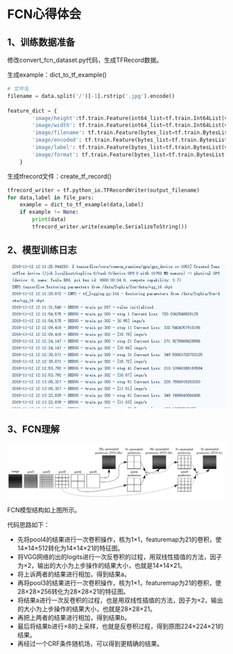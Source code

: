 # FCN心得体会

## 1、训练数据准备

修改convert_fcn_dataset.py代码，生成TFRecord数据。

生成example：dict_to_tf_example()

```python
# 文件名
filename = data.split('/')[-1].rstrip('.jpg').encode()

feature_dict = {
        'image/height':tf.train.Feature(int64_list=tf.train.Int64List(value=[height])),
        'image/width': tf.train.Feature(int64_list=tf.train.Int64List(value=[width])),
        'image/filename': tf.train.Feature(bytes_list=tf.train.BytesList(value=[filename])),
        'image/encoded': tf.train.Feature(bytes_list=tf.train.BytesList(value=[encoded_data])),
        'image/label': tf.train.Feature(bytes_list=tf.train.BytesList(value=[encoded_label])),
        'image/format': tf.train.Feature(bytes_list=tf.train.BytesList(value=[b'jpg'])),
    }

```

生成tfrecord文件：create_tf_record()

```python
tfrecord_writer = tf.python_io.TFRecordWriter(output_filename)
for data,label in file_pars:
    example = dict_to_tf_example(data,label)
    if example != None:
        print(data)
        tfrecord_writer.write(example.SerializeToString())
```

## 2、模型训练日志

![1542025299645](1542025299645.png)

## 3、FCN理解

![FCN](FCN.jpg)

FCN模型结构如上图所示。

代码思路如下：

-  先将pool4的结果进行一次卷积操作，核为1×1，featuremap为21的卷积，使14×14×512转化为14×14×21的特征图。
- 将VGG网络的出的logits进行一次反卷积的过程，用双线性插值的方法，因子为×2，输出的大小为上步操作的结果大小，也就是14×14×21。
- 将上诉两者的结果进行相加，得到结果a。
- 再将pool3的结果进行一次卷积操作，核为1×1，featuremap为21的卷积，使28×28×256转化为28×28×21的特征图。
- 将结果a进行一次反卷积的过程，也是用双线性插值的方法，因子为×2，输出的大小为上步操作的结果大小，也就是28×28×21。
- 再把上两者的结果进行相加，得到结果b。
- 最后将结果b进行×8的上采样，也就是反卷积过程，得到原图224×224×21的结果。
- 再经过一个CRF条件随机场，可以得到更精确的结果。